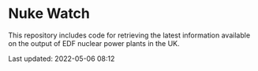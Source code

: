 # Nuke Watch

This repository includes code for retrieving the latest information available on the output of EDF nuclear power plants in the UK.

Last updated: 2022-05-06 08:12